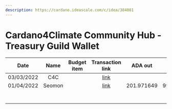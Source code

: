 ```yaml
---
description: https://cardano.ideascale.com/c/idea/384081
---
```


# Cardano4Climate Community Hub - Treasury Guild Wallet

<table><thead><tr><th>Date</th><th align="center">Name</th><th data-type="select">Budget item</th><th align="center">Transaction link</th><th align="center">ADA out</th><th align="center">ADA in</th><th align="center">Balance</th></tr></thead><tbody><tr><td>03/03/2022</td><td align="center">C4C</td><td></td><td align="center"><a href="https://raw.githubusercontent.com/treasuryguild/Cardano4Climate/main/Transactions/Fund7/Cardano4Climate-Community-Hub/Treasury-Wallet/1648646913517-Treasury-Guild.json">link</a></td><td align="center"></td><td align="center">1200</td><td align="center">1200</td></tr><tr><td>01/04/2022</td><td align="center">Seomon</td><td></td><td align="center"><a href="https://raw.githubusercontent.com/treasuryguild/Cardano4Climate/main/Transactions/Fund7/Cardano4Climate-Community-Hub/Subscriptions-%26-webhosting/1648794441922-Seomon.json">link</a></td><td align="center">201.971649</td><td align="center">998.028351</td><td align="center"></td></tr><tr><td></td><td align="center"></td><td></td><td align="center"></td><td align="center"></td><td align="center"></td><td align="center"></td></tr><tr><td></td><td align="center"></td><td></td><td align="center"></td><td align="center"></td><td align="center"></td><td align="center"></td></tr><tr><td></td><td align="center"></td><td></td><td align="center"></td><td align="center"></td><td align="center"></td><td align="center"></td></tr><tr><td></td><td align="center"></td><td></td><td align="center"></td><td align="center"></td><td align="center"></td><td align="center"></td></tr><tr><td></td><td align="center"></td><td></td><td align="center"></td><td align="center"></td><td align="center"></td><td align="center"></td></tr><tr><td></td><td align="center"></td><td></td><td align="center"></td><td align="center"></td><td align="center"></td><td align="center"></td></tr><tr><td></td><td align="center"></td><td></td><td align="center"></td><td align="center"></td><td align="center"></td><td align="center"></td></tr></tbody></table>
